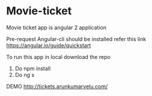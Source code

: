# Movie-ticket
Movie ticket app is angular 2 application

Pre-request
Angular-cli should be installed refer this link https://angular.io/guide/quickstart

To run this app in local download the repo

1. Do npm install
2. Do ng s


DEMO http://tickets.arunkumarvelu.com/